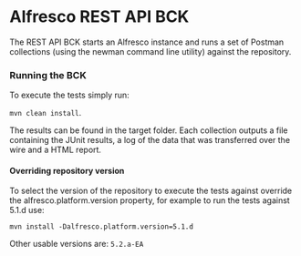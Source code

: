# Alfresco REST API BCK

The REST API BCK starts an Alfresco instance and runs a set of Postman collections (using the newman command line utility) against the repository.

### Running the BCK

To execute the tests simply run: 

`mvn clean install`.

The results can be found in the target folder. Each collection outputs a file containing the JUnit results, a log of the data that was transferred over the wire and a HTML report.

#### Overriding repository version

To select the version of the repository to execute the tests against override the alfresco.platform.version property, for example to run the tests against 5.1.d use:

`mvn install -Dalfresco.platform.version=5.1.d`

Other usable versions are:
`5.2.a-EA`
